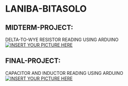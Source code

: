 # LANIBA-BITASOLO
## MIDTERM-PROJECT:
DELTA-TO-WYE RESISTOR READING USING ARDUINO
<br>
[![INSERT YOUR PICTURE HERE](https://github.com/BSCPE-2B-EE-1-TERM-1-S-Y-19-20/QUIMADO-LOFRANCO/blob/master/MIDTERM%20-%20PROJECT.png)]()


## FINAL-PROJECT:
CAPACITOR AND INDUCTOR READING USING ARDUINO
<br>
[![INSERT YOUR PICTURE HERE](https://github.com/BSCPE-2B-EE-1-TERM-1-S-Y-19-20/QUIMADO-LOFRANCO/blob/master/FINAL%20-%20PROJECT.png)]()
